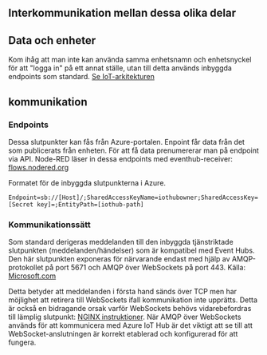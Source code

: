 ## Interkommunikation mellan dessa olika delar



## Data och enheter

Kom ihåg att man inte kan använda samma enhetsnamn och enhetsnyckel för att "logga in" på ett annat ställe, utan till detta används inbyggda endpoints som standard.
[Se IoT-arkitekturen](../README.md#iot-arkitekturen)

## kommunikation

### Endpoints

Dessa slutpunkter kan fås från Azure-portalen. Enpoint får data från det som publicerats från enheten. För att få data prenumererar man på endpoint via API.
Node-RED läser in dessa endpoints med eventhub-receiver: [flows.nodered.org](https://flows.nodered.org/node/node-red-contrib-azure-eventhub-receive)


Formatet för de inbyggda slutpunkterna i Azure.
``` api
Endpoint=sb://[Host]/;SharedAccessKeyName=iothubowner;SharedAccessKey=[Secret key]=;EntityPath=[iothub-path]
```

### Kommunikationssätt

Som standard derigeras meddelanden till den inbyggda tjänstriktade slutpunkten (meddelanden/händelser) som är kompatibel med Event Hubs. Den här slutpunkten exponeras för närvarande endast med hjälp av AMQP-protokollet på port 5671 och AMQP över WebSockets på port 443. Källa: [Microsoft.com](https://learn.microsoft.com/en-us/azure/iot-hub/iot-hub-devguide-messages-read-builtin)

Detta betyder att meddelanden i första hand sänds över TCP men har möjlighet att retirera till WebSockets ifall kommunikation inte upprätts. Detta är också en bidragande orsak varför WebSockets behövs vidarebefordras till lämplig slutpunkt: [NGINX instruktioner](NGINX.md#Auth). När AMQP över WebSockets används för att kommunicera med Azure IoT Hub är det viktigt att se till att WebSocket-anslutningen är korrekt etablerad och konfigurerad för att fungera.
